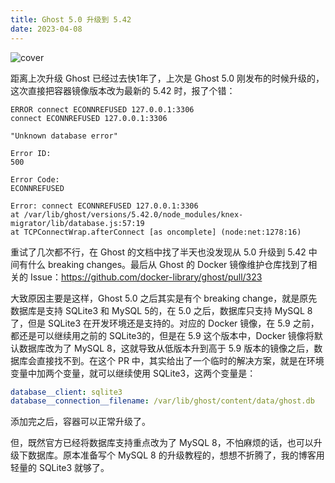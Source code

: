 ```yaml
---
title: Ghost 5.0 升级到 5.42
date: 2023-04-08
---
```


![cover](/images/posts/upgrade-ghost-5-0-to-5-42-cover.jpg)

距离上次升级 Ghost 已经过去快1年了，上次是 Ghost 5.0 刚发布的时候升级的，这次直接把容器镜像版本改为最新的 5.42 时，报了个错：

```log
ERROR connect ECONNREFUSED 127.0.0.1:3306
connect ECONNREFUSED 127.0.0.1:3306

"Unknown database error"

Error ID:
500

Error Code:
ECONNREFUSED

Error: connect ECONNREFUSED 127.0.0.1:3306
at /var/lib/ghost/versions/5.42.0/node_modules/knex-migrator/lib/database.js:57:19
at TCPConnectWrap.afterConnect [as oncomplete] (node:net:1278:16)
```

重试了几次都不行，在 Ghost 的文档中找了半天也没发现从 5.0 升级到 5.42 中间有什么 breaking changes。最后从 Ghost 的 Docker 镜像维护仓库找到了相关的 Issue：https://github.com/docker-library/ghost/pull/323

大致原因主要是这样，Ghost 5.0 之后其实是有个 breaking change，就是原先数据库是支持 SQLite3 和 MySQL 5的，在 5.0 之后，数据库只支持 MySQL 8了，但是 SQLite3 在开发环境还是支持的。对应的 Docker 镜像，在 5.9 之前，都还是可以继续用之前的 SQLite3的，但是在 5.9 这个版本中，Docker 镜像将默认数据库改为了 MySQL 8，这就导致从低版本升到高于 5.9 版本的镜像之后，数据库会直接找不到。在这个 PR 中，其实给出了一个临时的解决方案，就是在环境变量中加两个变量，就可以继续使用 SQLite3，这两个变量是：

```yaml
database__client: sqlite3
database__connection__filename: /var/lib/ghost/content/data/ghost.db
```

添加完之后，容器可以正常升级了。

但，既然官方已经将数据库支持重点改为了 MySQL 8，不怕麻烦的话，也可以升级下数据库。原本准备写个 MySQL 8 的升级教程的，想想不折腾了，我的博客用轻量的 SQLite3 就够了。
